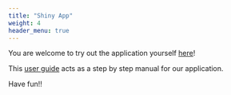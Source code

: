 ```yaml
---
title: "Shiny App"
weight: 4
header_menu: true
---
```


You are welcome to try out the application yourself [here](https://i68pad-leslie.shinyapps.io/group-shiny/)!

This [user guide](https://github.com/safeincraziworld/isss608-group-shiny/blob/master/group-shiny/www/UserGuide.pdf) acts as a step by step manual for our application.


Have fun!!


